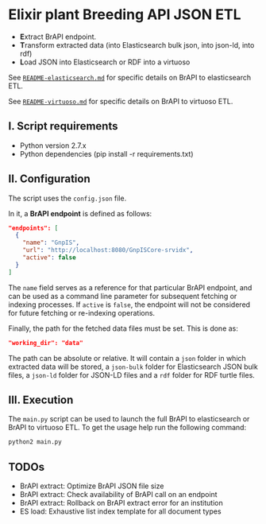 Elixir plant Breeding API JSON ETL
==================================

- **E**xtract BrAPI endpoint.
- **T**ransform extracted data (into Elasticsearch bulk json, into json-ld, into rdf)
- **L**oad JSON into Elasticsearch or RDF into a virtuoso

See [`README-elasticsearch.md`](README-elasticsearch.md) for specific details on BrAPI to elasticsearch ETL.

See [`README-virtuoso.md`](README-virtuoso.md) for specific details on BrAPI to virtuoso ETL.

## I. Script requirements

- Python version 2.7.x
- Python dependencies (pip install -r requirements.txt)

## II. Configuration

The script uses the `config.json` file.

In it, a **BrAPI endpoint** is defined as follows:

```json
"endpoints": [
  {
    "name": "GnpIS",
    "url": "http://localhost:8080/GnpISCore-srvidx",
    "active": false
  }
]
```

The `name` field serves as a reference for that particular BrAPI endpoint, and can be used as a command line parameter for subsequent fetching or indexing processes.
If `active` is `false`, the endpoint will not be considered for future fetching or re-indexing operations.

Finally, the path for the fetched data files must be set. This is done as:

```json
"working_dir": "data"
```

The path can be absolute or relative. It will contain a `json` folder in which extracted data will be stored, a `json-bulk` folder for Elasticsearch JSON bulk files, a `json-ld` folder for JSON-LD files and a `rdf` folder for RDF turtle files.

## III. Execution

The `main.py` script can be used to launch the full BrAPI to elasticsearch or BrAPI to virtuoso ETL. To get the usage help run the following command:

```sh
python2 main.py
```


## TODOs
- BrAPI extract: Optimize BrAPI JSON file size
- BrAPI extract: Check availability of BrAPI call on an endpoint
- BrAPI extract: Rollback on BrAPI extract error for an institution
- ES load: Exhaustive list index template for all document types

